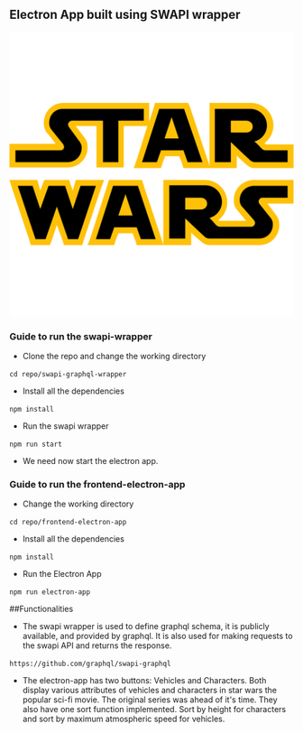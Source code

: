 ## Electron App built using SWAPI wrapper

![alt text](star_wars_logo.png "star-wars-logo")

### Guide to run the swapi-wrapper

- Clone the repo and change the working directory

`cd repo/swapi-graphql-wrapper`

- Install all the dependencies

`npm install`

- Run the swapi wrapper

`npm run start`

- We need now start the electron app.

### Guide to run the frontend-electron-app

- Change the working directory

`cd repo/frontend-electron-app`

- Install all the dependencies

`npm install`

- Run the Electron App

`npm run electron-app`

##Functionalities

- The swapi wrapper is used to define graphql schema, it is publicly available, and provided by graphql. It is also used for making requests to the swapi API and returns the response.

`https://github.com/graphql/swapi-graphql`

- The electron-app has two buttons: Vehicles and Characters. Both display various attributes of vehicles and characters in star wars the popular sci-fi movie. The original series was ahead of it's time. They also have one sort function implemented. Sort by height for characters and sort by maximum atmospheric speed for vehicles.
